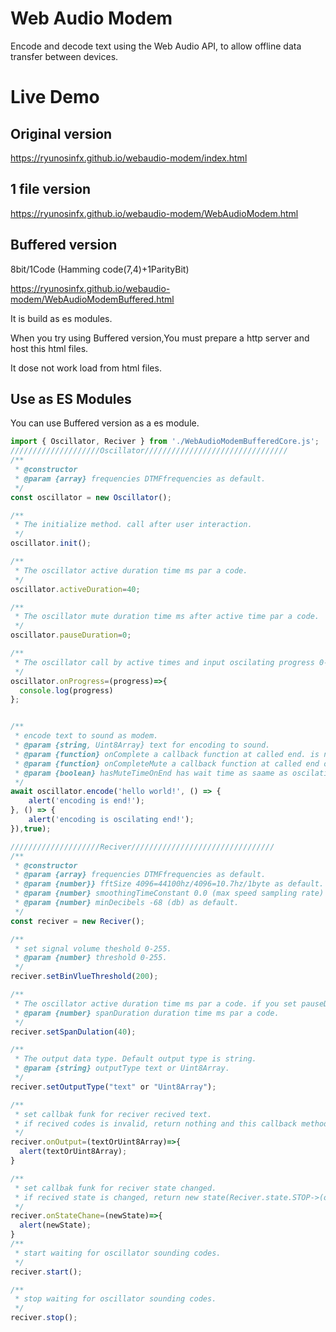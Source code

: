 # Web Audio Modem

Encode and decode text using the Web Audio API, to allow offline data transfer between devices.

# Live Demo

## Original version
https://ryunosinfx.github.io/webaudio-modem/index.html

## 1 file version
https://ryunosinfx.github.io/webaudio-modem/WebAudioModem.html

## Buffered version 
8bit/1Code (Hamming code(7,4)+1ParityBit)

https://ryunosinfx.github.io/webaudio-modem/WebAudioModemBuffered.html

It is build as es modules.

When you try using Buffered version,You must prepare a http server and host this html files.

It dose not work load from html files.

## Use as ES Modules
You can use Buffered version as a es module.


```javascript
import { Oscillator, Reciver } from './WebAudioModemBufferedCore.js';
////////////////////Oscillator////////////////////////////////
/**
 * @constructor
 * @param {array} frequencies DTMFfrequencies as default.
 */
const oscillator = new Oscillator();

/**
 * The initialize method. call after user interaction.
 */
oscillator.init();

/**
 * The oscillator active duration time ms par a code.
 */
oscillator.activeDuration=40;

/**
 * The oscillator mute duration time ms after active time par a code.
 */
oscillator.pauseDuration=0;

/**
 * The oscillator call by active times and input oscilating progress 0-1.
 */
oscillator.onProgress=(progress)=>{
  console.log(progress)
};


/**
 * encode text to sound as modem.
 * @param {string, Uint8Array} text for encoding to sound.
 * @param {function} onComplete a callback function at called end. is nullable;
 * @param {function} onCompleteMute a callback function at called end of oscilations. is nullable;
 * @param {boolean} hasMuteTimeOnEnd has wait time as saame as oscilating duration after end of oscilations. default true;
 */
await oscillator.encode('hello world!', () => {
    alert('encoding is end!');
}, () => {
    alert('encoding is oscilating end!');
}),true);

////////////////////Reciver////////////////////////////////
/**
 * @constructor
 * @param {array} frequencies DTMFfrequencies as default.
 * @param {number}} fftSize 4096=44100hz/4096=10.7hz/1byte as default.
 * @param {number} smoothingTimeConstant 0.0 (max speed sampling rate) as default.
 * @param {number} minDecibels -68 (db) as default.
 */
const reciver = new Reciver();

/**
 * set signal volume theshold 0-255. 
 * @param {number} threshold 0-255.
 */
reciver.setBinVlueThreshold(200);

/**
 * The oscillator active duration time ms par a code. if you set pauseDuration>0, then contain with the duration.
 * @param {number} spanDuration duration time ms par a code.
 */
reciver.setSpanDulation(40);

/**
 * The output data type. Default output type is string.
 * @param {string} outputType text or Uint8Array.
 */
reciver.setOutputType("text" or "Uint8Array");

/**
 * set callbak funk for reciver recived text.
 * if recived codes is invalid, return nothing and this callback method is not called.
 */
reciver.onOutput=(textOrUint8Array)=>{
  alert(textOrUint8Array);
}

/**
 * set callbak funk for reciver state changed.
 * if recived state is changed, return new state(Reciver.state.STOP->(on start)Reciver.state.WAITING->Reciver.state.RECORDING->Reciver.state.PARSING->(on stop)Reciver.state.STOP)
 */
reciver.onStateChane=(newState)=>{
  alert(newState);
}
/**
 * start waiting for oscillator sounding codes.
 */
reciver.start();

/**
 * stop waiting for oscillator sounding codes.
 */
reciver.stop();

```
